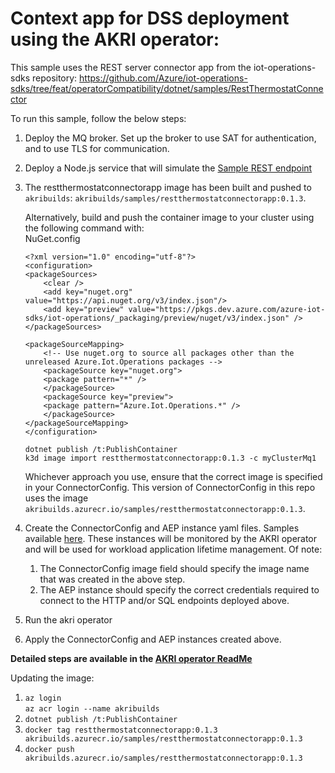 # Context app for DSS deployment using the AKRI operator:

This sample uses the REST server connector app from the iot-operations-sdks repository: https://github.com/Azure/iot-operations-sdks/tree/feat/operatorCompatibility/dotnet/samples/RestThermostatConnector

To run this sample, follow the below steps:

1. Deploy the MQ broker. Set up the broker to use SAT for authentication, and to use TLS for communication.
1. Deploy a Node.js service that will simulate the [Sample REST endpoint](./SampleRestServer/ReadMe.md)
1. The restthermostatconnectorapp image has been built and pushed to `akribuilds`: `akribuilds/samples/restthermostatconnectorapp:0.1.3`.  

    Alternatively, build and push the container image to your cluster using the following command with:  
    NuGet.config  
    ```
    <?xml version="1.0" encoding="utf-8"?>
    <configuration>
    <packageSources>
        <clear />
        <add key="nuget.org" value="https://api.nuget.org/v3/index.json"/>
        <add key="preview" value="https://pkgs.dev.azure.com/azure-iot-sdks/iot-operations/_packaging/preview/nuget/v3/index.json" />
    </packageSources>
    
    <packageSourceMapping>
        <!-- Use nuget.org to source all packages other than the unreleased Azure.Iot.Operations packages -->
        <packageSource key="nuget.org">
        <package pattern="*" />
        </packageSource>
        <packageSource key="preview">
        <package pattern="Azure.Iot.Operations.*" />
        </packageSource>
    </packageSourceMapping>
    </configuration>
    ```
    `dotnet publish /t:PublishContainer`   
    `k3d image import restthermostatconnectorapp:0.1.3 -c myClusterMq1`  

    Whichever approach you use, ensure that the correct image is specified in your ConnectorConfig.
    This version of ConnectorConfig in this repo uses the image `akribuilds.azurecr.io/samples/restthermostatconnectorapp:0.1.3`.
1. Create the ConnectorConfig and AEP instance yaml files. Samples available [here](./KubernetesResources/). These instances will be monitored by the AKRI operator and will be used for workload application lifetime management. 
Of note:
    1. The ConnectorConfig image field should specify the image name that was created in the above step.
    1. The AEP instance should specify the correct credentials required to connect to the HTTP and/or SQL endpoints deployed above.
1. Run the akri operator
1. Apply the ConnectorConfig and AEP instances created above.  

**Detailed steps are available in the [AKRI operator ReadMe](../../../operator/ReadMe.md)**

Updating the image:
1. `az login`   
   `az acr login --name akribuilds`
1. `dotnet publish /t:PublishContainer`
1. `docker tag restthermostatconnectorapp:0.1.3 akribuilds.azurecr.io/samples/restthermostatconnectorapp:0.1.3`
1. `docker push akribuilds.azurecr.io/samples/restthermostatconnectorapp:0.1.3`